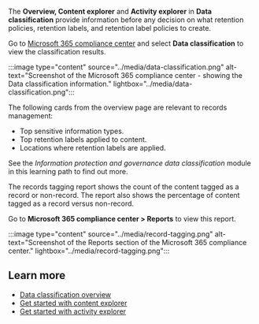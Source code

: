 The **Overview, Content explorer** and **Activity explorer** in **Data classification** provide information before any decision on what retention policies, retention labels, and retention label policies to create.

Go to [Microsoft 365 compliance center](https://compliance.microsoft.com) and select **Data classification** to view the classification results.

:::image type="content" source="../media/data-classification.png" alt-text="Screenshot of the Microsoft 365 compliance center - showing the Data classification information." lightbox="../media/data-classification.png":::

The following cards from the overview page are relevant to records management:

- Top sensitive information types.
- Top retention labels applied to content.
- Locations where retention labels are applied.

See the *Information protection and governance data classification* module in this learning path to find out more.

The records tagging report shows the count of the content tagged as a record or non-record. The report also shows the percentage of content tagged as a record versus non-record.

Go to **Microsoft 365 compliance center > Reports** to view this report.

:::image type="content" source="../media/record-tagging.png" alt-text="Screenshot of the Reports section of the Microsoft 365 compliance center." lightbox="../media/record-tagging.png":::

## Learn more

- [Data classification overview](/microsoft-365/compliance/data-classification-overview)
- [Get started with content explorer](/microsoft-365/compliance/data-classification-content-explorer)
- [Get started with activity explorer](/microsoft-365/compliance/data-classification-activity-explorer)
